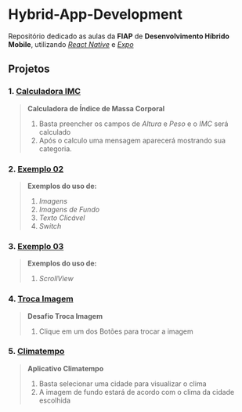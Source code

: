 # Hybrid-App-Development
Repositório dedicado as aulas da **FIAP** de **Desenvolvimento Híbrido Mobile**, utilizando [*React Native*](https://reactnative.dev) e [*Expo*](https://expo.dev)

## Projetos
### 1. [Calculadora IMC](https://github.com/andrebeolchi/Hybrid-App-Development/tree/main/CalculadoraIMC)

> **Calculadora de Índice de Massa Corporal**
> 1. Basta preencher os campos de *Altura* e *Peso* e o *IMC* será calculado
> 2. Após o calculo uma mensagem aparecerá mostrando sua categoria.

### 2. [Exemplo 02](https://github.com/andrebeolchi/Hybrid-App-Development/tree/main/Exemplo02) 
> **Exemplos do uso de:**
> 1. *Imagens*
> 2. *Imagens de Fundo*
> 3. *Texto Clicável*
> 4. *Switch*

### 3. [Exemplo 03](https://github.com/andrebeolchi/Hybrid-App-Development/tree/main/Exemplo03) 
> **Exemplos do uso de:**
> 1. *ScrollView*

### 4. [Troca Imagem](https://https://github.com/andrebeolchi/Hybrid-App-Development/tree/main/TrocaImagem) 
> **Desafio Troca Imagem**
> 1. Clique em um dos Botões para trocar a imagem
> 
### 5. [Climatempo](https://github.com/andrebeolchi/Hybrid-App-Development/tree/main/Climatempo) 
> **Aplicativo Climatempo**
> 1. Basta selecionar uma cidade para visualizar o clima
> 2. A imagem de fundo estará de acordo com o clima da cidade escolhida
